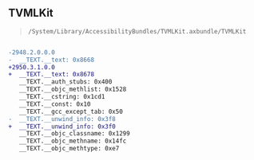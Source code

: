 ## TVMLKit

> `/System/Library/AccessibilityBundles/TVMLKit.axbundle/TVMLKit`

```diff

-2948.2.0.0.0
-  __TEXT.__text: 0x8668
+2950.3.1.0.0
+  __TEXT.__text: 0x8678
   __TEXT.__auth_stubs: 0x400
   __TEXT.__objc_methlist: 0x1528
   __TEXT.__cstring: 0x1cd1
   __TEXT.__const: 0x10
   __TEXT.__gcc_except_tab: 0x50
-  __TEXT.__unwind_info: 0x3f8
+  __TEXT.__unwind_info: 0x3f0
   __TEXT.__objc_classname: 0x1299
   __TEXT.__objc_methname: 0x14fc
   __TEXT.__objc_methtype: 0xe7

```
